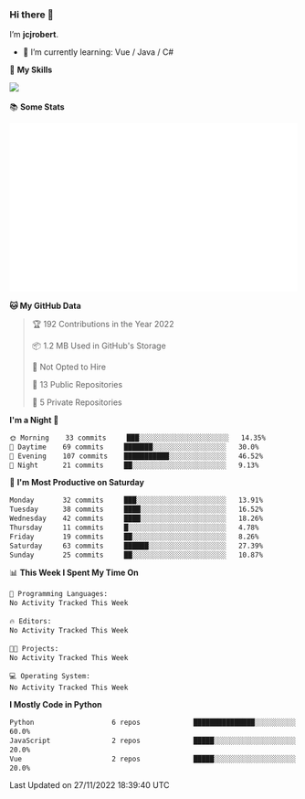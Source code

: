 ### Hi there 👋

I’m **jcjrobert**.

- 🌱 I’m currently learning: Vue / Java / C#

🌟 **My Skills**

![](https://img.shields.io/badge/-Python-3e74a2?style=flat-square&logo=Python&logoColor=fff)

📚 **Some Stats**

![](https://github.com/jcjrobert/github-stats/blob/master/generated/overview.svg)

<!--START_SECTION:waka-->
**🐱 My GitHub Data** 

> 🏆 192 Contributions in the Year 2022
 > 
> 📦 1.2 MB Used in GitHub's Storage 
 > 
> 🚫 Not Opted to Hire
 > 
> 📜 13 Public Repositories 
 > 
> 🔑 5 Private Repositories  
 > 
**I'm a Night 🦉** 

```text
🌞 Morning    33 commits     ███░░░░░░░░░░░░░░░░░░░░░░   14.35% 
🌆 Daytime    69 commits     ███████░░░░░░░░░░░░░░░░░░   30.0% 
🌃 Evening    107 commits    ███████████░░░░░░░░░░░░░░   46.52% 
🌙 Night      21 commits     ██░░░░░░░░░░░░░░░░░░░░░░░   9.13%

```
📅 **I'm Most Productive on Saturday** 

```text
Monday       32 commits     ███░░░░░░░░░░░░░░░░░░░░░░   13.91% 
Tuesday      38 commits     ████░░░░░░░░░░░░░░░░░░░░░   16.52% 
Wednesday    42 commits     ████░░░░░░░░░░░░░░░░░░░░░   18.26% 
Thursday     11 commits     █░░░░░░░░░░░░░░░░░░░░░░░░   4.78% 
Friday       19 commits     ██░░░░░░░░░░░░░░░░░░░░░░░   8.26% 
Saturday     63 commits     ██████░░░░░░░░░░░░░░░░░░░   27.39% 
Sunday       25 commits     ██░░░░░░░░░░░░░░░░░░░░░░░   10.87%

```


📊 **This Week I Spent My Time On** 

```text
💬 Programming Languages: 
No Activity Tracked This Week

🔥 Editors: 
No Activity Tracked This Week

🐱‍💻 Projects: 
No Activity Tracked This Week

💻 Operating System: 
No Activity Tracked This Week

```

**I Mostly Code in Python** 

```text
Python                   6 repos             ███████████████░░░░░░░░░░   60.0% 
JavaScript               2 repos             █████░░░░░░░░░░░░░░░░░░░░   20.0% 
Vue                      2 repos             █████░░░░░░░░░░░░░░░░░░░░   20.0%

```



 Last Updated on 27/11/2022 18:39:40 UTC
<!--END_SECTION:waka-->

